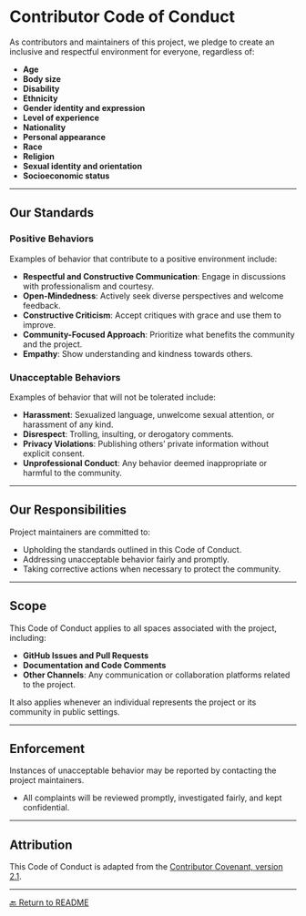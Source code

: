 # **Contributor Code of Conduct**

As contributors and maintainers of this project, we pledge to create an inclusive and respectful environment for everyone, regardless of:

- **Age**
- **Body size**
- **Disability**
- **Ethnicity**
- **Gender identity and expression**
- **Level of experience**
- **Nationality**
- **Personal appearance**
- **Race**
- **Religion**
- **Sexual identity and orientation**
- **Socioeconomic status**

---

## **Our Standards**

### **Positive Behaviors**
Examples of behavior that contribute to a positive environment include:

- **Respectful and Constructive Communication**: Engage in discussions with professionalism and courtesy.
- **Open-Mindedness**: Actively seek diverse perspectives and welcome feedback.
- **Constructive Criticism**: Accept critiques with grace and use them to improve.
- **Community-Focused Approach**: Prioritize what benefits the community and the project.
- **Empathy**: Show understanding and kindness towards others.

### **Unacceptable Behaviors**
Examples of behavior that will not be tolerated include:

- **Harassment**: Sexualized language, unwelcome sexual attention, or harassment of any kind.
- **Disrespect**: Trolling, insulting, or derogatory comments.
- **Privacy Violations**: Publishing others’ private information without explicit consent.
- **Unprofessional Conduct**: Any behavior deemed inappropriate or harmful to the community.

---

## **Our Responsibilities**

Project maintainers are committed to:

- Upholding the standards outlined in this Code of Conduct.
- Addressing unacceptable behavior fairly and promptly.
- Taking corrective actions when necessary to protect the community.

---

## **Scope**

This Code of Conduct applies to all spaces associated with the project, including:

- **GitHub Issues and Pull Requests**
- **Documentation and Code Comments**
- **Other Channels**: Any communication or collaboration platforms related to the project.

It also applies whenever an individual represents the project or its community in public settings.

---

## **Enforcement**

Instances of unacceptable behavior may be reported by contacting the project maintainers. 

- All complaints will be reviewed promptly, investigated fairly, and kept confidential.

---

## **Attribution**

This Code of Conduct is adapted from the [Contributor Covenant, version 2.1](https://www.contributor-covenant.org/version/2/1/code_of_conduct/).

---

[🔙 Return to README](./README.md)